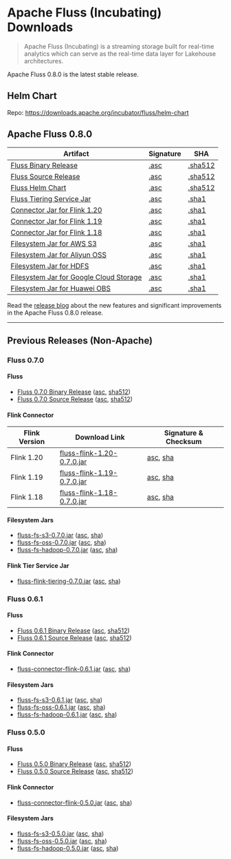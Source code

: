 # Apache Fluss (Incubating) Downloads

> Apache Fluss (Incubating) is a streaming storage built for real-time analytics which can serve as the real-time data layer for Lakehouse architectures. 

Apache Fluss 0.8.0 is the latest stable release.

## Helm Chart
Repo: https://downloads.apache.org/incubator/fluss/helm-chart

## Apache Fluss 0.8.0

| Artifact | Signature | SHA |
|----------|---------|---------|
| [Fluss Binary Release](https://downloads.apache.org/incubator/fluss/0.8.0-incubating/fluss-0.8.0-incubating-bin.tgz) | [.asc](https://downloads.apache.org/incubator/fluss/0.8.0-incubating/fluss-0.8.0-incubating-bin.tgz.asc) | [.sha512](https://downloads.apache.org/incubator/fluss/0.8.0-incubating/fluss-0.8.0-incubating-bin.tgz.sha512) |
| [Fluss Source Release](https://downloads.apache.org/incubator/fluss/0.8.0-incubating/fluss-0.8.0-incubating-src.tgz) | [.asc](https://downloads.apache.org/incubator/fluss/0.8.0-incubating/fluss-0.8.0-incubating-src.tgz.asc) | [.sha512](https://downloads.apache.org/incubator/fluss/0.8.0-incubating/fluss-0.8.0-incubating-src.tgz.sha512) |
| [Fluss Helm Chart](https://downloads.apache.org/incubator/fluss/helm-chart/0.8.0-incubating/fluss-0.8.0-incubating.tgz) | [.asc](https://downloads.apache.org/incubator/fluss/helm-chart/0.8.0-incubating/fluss-0.8.0-incubating.tgz.asc) | [.sha512](https://downloads.apache.org/incubator/fluss/helm-chart/0.8.0-incubating/fluss-0.8.0-incubating.tgz.sha512) |
| [Fluss Tiering Service Jar](https://repo1.maven.org/maven2/org/apache/fluss/fluss-flink-tiering/0.8.0-incubating/fluss-flink-tiering-0.8.0-incubating.jar) | [.asc](https://repo1.maven.org/maven2/org/apache/fluss/fluss-flink-tiering/0.8.0-incubating/fluss-flink-tiering-0.8.0-incubating.jar.asc) | [.sha1](https://repo1.maven.org/maven2/org/apache/fluss/fluss-flink-tiering/0.8.0-incubating/fluss-flink-tiering-0.8.0-incubating.jar.sha1) |
| [Connector Jar for Flink 1.20](https://repo1.maven.org/maven2/org/apache/fluss/fluss-flink-1.20/0.8.0-incubating/fluss-flink-1.20-0.8.0-incubating.jar) | [.asc](https://repo1.maven.org/maven2/org/apache/fluss/fluss-flink-1.20/0.8.0-incubating/fluss-flink-1.20-0.8.0-incubating.jar.asc) | [.sha1](https://repo1.maven.org/maven2/org/apache/fluss/fluss-flink-1.20/0.8.0-incubating/fluss-flink-1.20-0.8.0-incubating.jar.sha1) |
| [Connector Jar for Flink 1.19](https://repo1.maven.org/maven2/org/apache/fluss/fluss-flink-1.19/0.8.0-incubating/fluss-flink-1.19-0.8.0-incubating.jar) | [.asc](https://repo1.maven.org/maven2/org/apache/fluss/fluss-flink-1.19/0.8.0-incubating/fluss-flink-1.19-0.8.0-incubating.jar.asc) | [.sha1](https://repo1.maven.org/maven2/org/apache/fluss/fluss-flink-1.19/0.8.0-incubating/fluss-flink-1.19-0.8.0-incubating.jar.sha1) |
| [Connector Jar for Flink 1.18](https://repo1.maven.org/maven2/org/apache/fluss/fluss-flink-1.18/0.8.0-incubating/fluss-flink-1.18-0.8.0-incubating.jar) | [.asc](https://repo1.maven.org/maven2/org/apache/fluss/fluss-flink-1.18/0.8.0-incubating/fluss-flink-1.18-0.8.0-incubating.jar.asc) | [.sha1](https://repo1.maven.org/maven2/org/apache/fluss/fluss-flink-1.18/0.8.0-incubating/fluss-flink-1.18-0.8.0-incubating.jar.sha1) |
| [Filesystem Jar for AWS S3](https://repo1.maven.org/maven2/org/apache/fluss/fluss-fs-s3/0.8.0-incubating/fluss-fs-s3-0.8.0-incubating.jar) | [.asc](https://repo1.maven.org/maven2/org/apache/fluss/fluss-fs-s3/0.8.0-incubating/fluss-fs-s3-0.8.0-incubating.jar.asc) | [.sha1](https://repo1.maven.org/maven2/org/apache/fluss/fluss-fs-s3/0.8.0-incubating/fluss-fs-s3-0.8.0-incubating.jar.sha1) |
| [Filesystem Jar for Aliyun OSS](https://repo1.maven.org/maven2/org/apache/fluss/fluss-fs-oss/0.8.0-incubating/fluss-fs-oss-0.8.0-incubating.jar) | [.asc](https://repo1.maven.org/maven2/org/apache/fluss/fluss-fs-oss/0.8.0-incubating/fluss-fs-oss-0.8.0-incubating.jar.asc) | [.sha1](https://repo1.maven.org/maven2/org/apache/fluss/fluss-fs-oss/0.8.0-incubating/fluss-fs-oss-0.8.0-incubating.jar.sha1) |
| [Filesystem Jar for HDFS](https://repo1.maven.org/maven2/org/apache/fluss/fluss-fs-hdfs/0.8.0-incubating/fluss-fs-hdfs-0.8.0-incubating.jar) | [.asc](https://repo1.maven.org/maven2/org/apache/fluss/fluss-fs-hdfs/0.8.0-incubating/fluss-fs-hdfs-0.8.0-incubating.jar.asc) | [.sha1](https://repo1.maven.org/maven2/org/apache/fluss/fluss-fs-hdfs/0.8.0-incubating/fluss-fs-hdfs-0.8.0-incubating.jar.sha1) |
| [Filesystem Jar for Google Cloud Storage](https://repo1.maven.org/maven2/org/apache/fluss/fluss-fs-gs/0.8.0-incubating/fluss-fs-gs-0.8.0-incubating.jar) | [.asc](https://repo1.maven.org/maven2/org/apache/fluss/fluss-fs-gs/0.8.0-incubating/fluss-fs-gs-0.8.0-incubating.jar.asc) | [.sha1](https://repo1.maven.org/maven2/org/apache/fluss/fluss-fs-gs/0.8.0-incubating/fluss-fs-gs-0.8.0-incubating.jar.sha1) |
| [Filesystem Jar for Huawei OBS](https://repo1.maven.org/maven2/org/apache/fluss/fluss-fs-obs/0.8.0-incubating/fluss-fs-obs-0.8.0-incubating.jar) | [.asc](https://repo1.maven.org/maven2/org/apache/fluss/fluss-fs-obs/0.8.0-incubating/fluss-fs-obs-0.8.0-incubating.jar.asc) | [.sha1](https://repo1.maven.org/maven2/org/apache/fluss/fluss-fs-obs/0.8.0-incubating/fluss-fs-obs-0.8.0-incubating.jar.sha1) |

Read the [release blog](/blog/releases/0.8/) about the new features and significant improvements in the Apache Fluss 0.8.0 release.

------------------

## Previous Releases (Non-Apache)

### Fluss 0.7.0

#### Fluss

- [Fluss 0.7.0 Binary Release](https://github.com/apache/fluss/releases/download/v0.7.0/fluss-0.7.0-bin.tgz) ([asc](https://github.com/apache/fluss/releases/download/v0.7.0/fluss-0.7.0-bin.tgz.asc), [sha512](https://github.com/apache/fluss/releases/download/v0.7.0/fluss-0.7.0-bin.tgz.sha512))
- [Fluss 0.7.0 Source Release](https://github.com/apache/fluss/releases/download/v0.7.0/fluss-0.7.0-src.tgz) ([asc](https://github.com/apache/fluss/releases/download/v0.7.0/fluss-0.7.0-src.tgz.asc), [sha512](https://github.com/apache/fluss/releases/download/v0.7.0/fluss-0.7.0-src.tgz.sha512))

#### Flink Connector
| Flink Version | Download Link                                                                                                                    | Signature & Checksum |
|---------------|----------------------------------------------------------------------------------------------------------------------------------|----------------------|
| Flink 1.20 | [fluss-flink-1.20-0.7.0.jar](https://repo1.maven.org/maven2/com/alibaba/fluss/fluss-flink-1.20/0.7.0/fluss-flink-1.20-0.7.0.jar) | [asc](https://repo1.maven.org/maven2/org/apache/fluss/fluss-flink-1.20/0.7.0/fluss-flink-1.20-0.7.0.jar.asc), [sha](https://repo1.maven.org/maven2/org/apache/fluss/fluss-flink-1.20/0.7.0/fluss-flink-1.20-0.7.0.jar.sha1) |
| Flink 1.19 | [fluss-flink-1.19-0.7.0.jar](https://repo1.maven.org/maven2/com/alibaba/fluss/fluss-flink-1.19/0.7.0/fluss-flink-1.19-0.7.0.jar)  | [asc](https://repo1.maven.org/maven2/org/apache/fluss/fluss-flink-1.19/0.7.0/fluss-flink-1.19-0.7.0.jar.asc), [sha](https://repo1.maven.org/maven2/org/apache/fluss/fluss-flink-1.19/0.7.0/fluss-flink-1.19-0.7.0.jar.sha1) |
| Flink 1.18 | [fluss-flink-1.18-0.7.0.jar](https://repo1.maven.org/maven2/com/alibaba/fluss/fluss-flink-1.18/0.7.0/fluss-flink-1.18-0.7.0.jar)  | [asc](https://repo1.maven.org/maven2/org/apache/fluss/fluss-flink-1.18/0.7.0/fluss-flink-1.18-0.7.0.jar.asc), [sha](https://repo1.maven.org/maven2/org/apache/fluss/fluss-flink-1.18/0.7.0/fluss-flink-1.18-0.7.0.jar.sha1) |



#### Filesystem Jars

- [fluss-fs-s3-0.7.0.jar](https://repo1.maven.org/maven2/com/alibaba/fluss/fluss-fs-s3/0.7.0/fluss-fs-s3-0.7.0.jar) ([asc](https://repo1.maven.org/maven2/org/apache/fluss/fluss-fs-s3/0.7.0/fluss-fs-s3-0.7.0.jar.asc), [sha](https://repo1.maven.org/maven2/org/apache/fluss/fluss-fs-s3/0.7.0/fluss-fs-s3-0.7.0.jar.sha1))
- [fluss-fs-oss-0.7.0.jar](https://repo1.maven.org/maven2/com/alibaba/fluss/fluss-fs-oss/0.7.0/fluss-fs-oss-0.7.0.jar) ([asc](https://repo1.maven.org/maven2/org/apache/fluss/fluss-fs-oss/0.7.0/fluss-fs-oss-0.7.0.jar.asc), [sha](https://repo1.maven.org/maven2/org/apache/fluss/fluss-fs-oss/0.7.0/fluss-fs-oss-0.7.0.jar.sha1))
- [fluss-fs-hadoop-0.7.0.jar](https://repo1.maven.org/maven2/com/alibaba/fluss/fluss-fs-hadoop/0.7.0/fluss-fs-hadoop-0.7.0.jar) ([asc](https://repo1.maven.org/maven2/org/apache/fluss/fluss-fs-hadoop/0.7.0/fluss-fs-hadoop-0.7.0.jar.asc), [sha](https://repo1.maven.org/maven2/org/apache/fluss/fluss-fs-hadoop/0.7.0/fluss-fs-hadoop-0.7.0.jar.sha1))

#### Flink Tier Service Jar

- [fluss-flink-tiering-0.7.0.jar](https://repo1.maven.org/maven2/com/alibaba/fluss/fluss-flink-tiering/0.7.0/fluss-flink-tiering-0.7.0.jar) ([asc](https://repo1.maven.org/maven2/org/apache/fluss/fluss-flink-tiering/0.7.0/fluss-flink-tiering-0.7.0.jar.asc), [sha](https://repo1.maven.org/maven2/org/apache/fluss/fluss-flink-tiering/0.7.0/fluss-flink-tiering-0.7.0.jar.sha1))

### Fluss 0.6.1

#### Fluss

- [Fluss 0.6.1 Binary Release](https://github.com/apache/fluss/releases/download/v0.6.1/fluss-0.6.1-bin.tgz) ([asc](https://github.com/apache/fluss/releases/download/v0.6.1/fluss-0.6.1-bin.tgz.asc), [sha512](https://github.com/apache/fluss/releases/download/v0.6.1/fluss-0.6.1-bin.tgz.sha512))
- [Fluss 0.6.1 Source Release](https://github.com/apache/fluss/releases/download/v0.6.1/fluss-0.6.1-src.tgz) ([asc](https://github.com/apache/fluss/releases/download/v0.6.1/fluss-0.6.1-src.tgz.asc), [sha512](https://github.com/apache/fluss/releases/download/v0.6.1/fluss-0.6.1-src.tgz.sha512))

#### Flink Connector
- [fluss-connector-flink-0.6.1.jar](https://repo1.maven.org/maven2/com/alibaba/fluss/fluss-connector-flink/0.6.1/fluss-connector-flink-0.6.1.jar) ([asc](https://repo1.maven.org/maven2/org/apache/fluss/fluss-connector-flink/0.6.1/fluss-connector-flink-0.6.1.jar.asc), [sha](https://repo1.maven.org/maven2/org/apache/fluss/fluss-connector-flink/0.6.1/fluss-connector-flink-0.6.1.jar.sha1))

#### Filesystem Jars

- [fluss-fs-s3-0.6.1.jar](https://repo1.maven.org/maven2/com/alibaba/fluss/fluss-fs-s3/0.6.1/fluss-fs-s3-0.6.1.jar) ([asc](https://repo1.maven.org/maven2/org/apache/fluss/fluss-fs-s3/0.6.1/fluss-fs-s3-0.6.1.jar.asc), [sha](https://repo1.maven.org/maven2/org/apache/fluss/fluss-fs-s3/0.6.1/fluss-fs-s3-0.6.1.jar.sha1))
- [fluss-fs-oss-0.6.1.jar](https://repo1.maven.org/maven2/com/alibaba/fluss/fluss-fs-oss/0.6.1/fluss-fs-oss-0.6.1.jar) ([asc](https://repo1.maven.org/maven2/org/apache/fluss/fluss-fs-oss/0.6.1/fluss-fs-oss-0.6.1.jar.asc), [sha](https://repo1.maven.org/maven2/org/apache/fluss/fluss-fs-oss/0.6.1/fluss-fs-oss-0.6.1.jar.sha1))
- [fluss-fs-hadoop-0.6.1.jar](https://repo1.maven.org/maven2/com/alibaba/fluss/fluss-fs-hadoop/0.6.1/fluss-fs-hadoop-0.6.1.jar) ([asc](https://repo1.maven.org/maven2/org/apache/fluss/fluss-fs-hadoop/0.6.1/fluss-fs-hadoop-0.6.1.jar.asc), [sha](https://repo1.maven.org/maven2/org/apache/fluss/fluss-fs-hadoop/0.6.1/fluss-fs-hadoop-0.6.1.jar.sha1))

### Fluss 0.5.0

#### Fluss

- [Fluss 0.5.0 Binary Release](https://github.com/apache/fluss/releases/download/v0.5.0/fluss-0.5.0-bin.tgz) ([asc](https://github.com/apache/fluss/releases/download/v0.5.0/fluss-0.5.0-bin.tgz.asc), [sha512](https://github.com/apache/fluss/releases/download/v0.5.0/fluss-0.5.0-bin.tgz.sha512))
- [Fluss 0.5.0 Source Release](https://github.com/apache/fluss/releases/download/v0.5.0/fluss-0.5.0-src.tgz) ([asc](https://github.com/apache/fluss/releases/download/v0.5.0/fluss-0.5.0-src.tgz.asc), [sha512](https://github.com/apache/fluss/releases/download/v0.5.0/fluss-0.5.0-src.tgz.sha512))

#### Flink Connector
- [fluss-connector-flink-0.5.0.jar](https://repo1.maven.org/maven2/com/alibaba/fluss/fluss-connector-flink/0.5.0/fluss-connector-flink-0.5.0.jar) ([asc](https://repo1.maven.org/maven2/org/apache/fluss/fluss-connector-flink/0.5.0/fluss-connector-flink-0.5.0.jar.asc), [sha](https://repo1.maven.org/maven2/org/apache/fluss/fluss-connector-flink/0.5.0/fluss-connector-flink-0.5.0.jar.sha1))

#### Filesystem Jars

- [fluss-fs-s3-0.5.0.jar](https://repo1.maven.org/maven2/com/alibaba/fluss/fluss-fs-s3/0.5.0/fluss-fs-s3-0.5.0.jar) ([asc](https://repo1.maven.org/maven2/org/apache/fluss/fluss-fs-s3/0.5.0/fluss-fs-s3-0.5.0.jar.asc), [sha](https://repo1.maven.org/maven2/org/apache/fluss/fluss-fs-s3/0.5.0/fluss-fs-s3-0.5.0.jar.sha1))
- [fluss-fs-oss-0.5.0.jar](https://repo1.maven.org/maven2/com/alibaba/fluss/fluss-fs-oss/0.5.0/fluss-fs-oss-0.5.0.jar) ([asc](https://repo1.maven.org/maven2/org/apache/fluss/fluss-fs-oss/0.5.0/fluss-fs-oss-0.5.0.jar.asc), [sha](https://repo1.maven.org/maven2/org/apache/fluss/fluss-fs-oss/0.5.0/fluss-fs-oss-0.5.0.jar.sha1))
- [fluss-fs-hadoop-0.5.0.jar](https://repo1.maven.org/maven2/com/alibaba/fluss/fluss-fs-hadoop/0.5.0/fluss-fs-hadoop-0.5.0.jar) ([asc](https://repo1.maven.org/maven2/org/apache/fluss/fluss-fs-hadoop/0.5.0/fluss-fs-hadoop-0.5.0.jar.asc), [sha](https://repo1.maven.org/maven2/org/apache/fluss/fluss-fs-hadoop/0.5.0/fluss-fs-hadoop-0.5.0.jar.sha1))